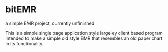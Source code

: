 # bitEMR
a simple EMR project, currently unfinished

This is a simple single page application style largeley client based program intended to make a simple old style EMR that resembles an old paper chart in its functionality.
